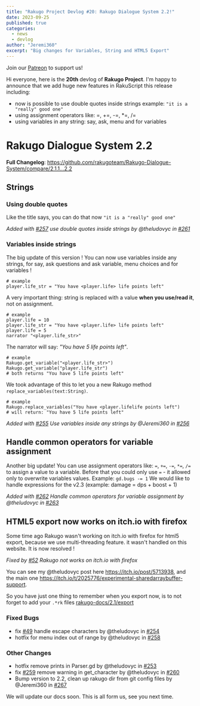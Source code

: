 ```yaml
---
title: "Rakugo Project Devlog #20: Rakugo Dialogue System 2.2!"
date: 2023-09-25
published: true
categories:
  - news
  - devlog
author: "Jeremi360"
excerpt: "Big changes for Variables, String and HTML5 Export"
---
```


Join our [Patreon](https://www.patreon.com/rakguoteam) to support us!

Hi everyone, here is the **20th** devlog of **Rakugo Project**.
I'm happy to announce that we add huge new features in RakuScript this release including:
- now is possible to use double quotes inside strings example: `"it is a "really" good one"`
- using assignment operators like: =, +=, -=, *=, /=
- using variables in any string: say, ask, menu and for variables

# Rakugo Dialogue System 2.2
**Full Changelog**: https://github.com/rakugoteam/Rakugo-Dialogue-System/compare/2.1.1...2.2

## Strings 
### Using double quotes

Like the title says, you can do that now `"it is a "really" good one"`

*Added with [#257](https://github.com/rakugoteam/Rakugo-Dialogue-System/issues/257) use double quotes inside strings by @theludovyc in [#261](https://github.com/rakugoteam/Rakugo-Dialogue-System/issues/261)*

### Variables inside strings

The big update of this version ! You can now use variables inside any strings, for say, ask questions and ask variable, menu choices and for variables !
```renpy
# example
player.life_str = "You have <player.life> life points left"
```

A very important thing: string is replaced with a value **when you use/read it**, not on assignment.
```renpy
# example
player.life = 10
player.life_str = "You have <player.life> life points left"
player.life = 5
narrator "<player.life_str>"
```
The narrator will say: *"You have 5 life points left"*.

```gdscript
# example
Rakugo.get_variable("<player.life_str>")
Rakugo.get_variable("player.life_str")
# both returns "You have 5 life points left"
```

We took advantage of this to let you a new Rakugo method `replace_variables(text:String)`.
```gdscript
# example
Rakugo.replace_variables("You have <player.lifelife points left")
# will return: "You have 5 life points left"
```

*Added with [#255](https://github.com/rakugoteam/Rakugo-Dialogue-System/issues/255) Use variables inside any strings by @Jeremi360 in [#256](https://github.com/rakugoteam/Rakugo-Dialogue-System/pull/256)*

## Handle common operators for variable assignment

Another big update! You can use assignment operators like: `=`, `+=`, `-=`, `*=`, `/=` to assign a value to a variable.
Before that you could only use `=` - it allowed only to overwrite variables values.
Example: `gd.bugs -= 1`
We would like to handle expressions for the v2.3 (example: damage = dps + boost + 1)

*Added with [#262](https://github.com/rakugoteam/Rakugo-Dialogue-System/issues/262) Handle common operators for variable assignment by @theludovyc in [#263](https://github.com/rakugoteam/Rakugo-Dialogue-System/pull/263)*

## HTML5 export now works on itch.io with firefox

Some time ago Rakugo wasn't working on itch.io with firefox for html5 export, because we use multi-threading feature. 
it wasn't handled on this website. It is now resolved !

*Fixed by [#52](https://github.com/rakugoteam/Rakugo-Dialogue-System/issues/52) Rakugo not works on itch.io with firefox*

You can see my @theludovyc post here https://itch.io/post/5713938, and the main one https://itch.io/t/2025776/experimental-sharedarraybuffer-support.

So you have just one thing to remember when you export now, is to not forget to add your `.*rk` files [rakugo-docs/2.1/export](https://rakugoteam.github.io/rakugo-docs/2.1/export/)

### Fixed Bugs
* fix [#49](https://github.com/rakugoteam/Rakugo-Dialogue-System/issues/49) handle escape characters by @theludovyc in [#254](https://github.com/rakugoteam/Rakugo-Dialogue-System/pull/254)
* hotfix for menu index out of range by @theludovyc in [#258](https://github.com/rakugoteam/Rakugo-Dialogue-System/pull/258)

### Other Changes
* hotfix remove prints in Parser.gd by @theludovyc in [#253](https://github.com/rakugoteam/Rakugo-Dialogue-System/pull/253)
* fix [#259](https://github.com/rakugoteam/Rakugo-Dialogue-System/issues/259) remove warning in get_character by @theludovyc in [#260](https://github.com/rakugoteam/Rakugo-Dialogue-System/pull/260)
* Bump version to 2.2, clean up rakugo dir from git config files by @Jeremi360 in [#267](https://github.com/rakugoteam/Rakugo-Dialogue-System/pull/267)

We will update our docs soon.
This is all form us, see you next time.